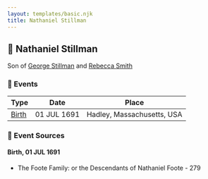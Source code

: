 ```yaml
---
layout: templates/basic.njk
title: Nathaniel Stillman
---
```

## 🔵 Nathaniel Stillman

Son of [George Stillman](/people/6/67040632) and [Rebecca Smith](/people/7/76162584)

### 📆 Events

Type | Date | Place
------ | ------ | ------
[Birth](#event-be6e7ea3-4fe3-4fc2-b39f-bc7f8e5363aa) | 01 JUL 1691 | Hadley, Massachusetts, USA

### 📰 Event Sources

#### <a id="event-be6e7ea3-4fe3-4fc2-b39f-bc7f8e5363aa"></a> Birth, 01 JUL 1691
* The Foote Family: or the Descendants of Nathaniel Foote  - 279